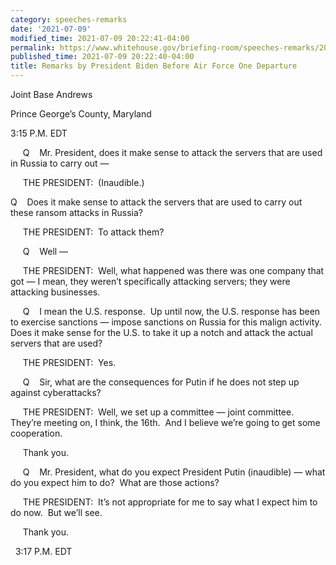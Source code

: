 ```yaml
---
category: speeches-remarks
date: '2021-07-09'
modified_time: 2021-07-09 20:22:41-04:00
permalink: https://www.whitehouse.gov/briefing-room/speeches-remarks/2021/07/09/remarks-by-president-biden-before-air-force-one-departure-5/
published_time: 2021-07-09 20:22:40-04:00
title: Remarks by President Biden Before Air Force One Departure
---
```

 
Joint Base Andrews

Prince George’s County, Maryland

3:15 P.M. EDT

     Q    Mr. President, does it make sense to attack the servers that
are used in Russia to carry out —

     THE PRESIDENT:  (Inaudible.)

Q    Does it make sense to attack the servers that are used to carry out
these ransom attacks in Russia?

     THE PRESIDENT:  To attack them?

     Q    Well —

     THE PRESIDENT:  Well, what happened was there was one company that
got — I mean, they weren’t specifically attacking servers; they were
attacking businesses.

     Q    I mean the U.S. response.  Up until now, the U.S. response has
been to exercise sanctions — impose sanctions on Russia for this malign
activity.  Does it make sense for the U.S. to take it up a notch and
attack the actual servers that are used?

     THE PRESIDENT:  Yes.

     Q    Sir, what are the consequences for Putin if he does not step
up against cyberattacks?

     THE PRESIDENT:  Well, we set up a committee — joint committee. 
They’re meeting on, I think, the 16th.  And I believe we’re going to get
some cooperation.

     Thank you.

     Q    Mr. President, what do you expect President Putin (inaudible)
— what do you expect him to do?  What are those actions?

     THE PRESIDENT:  It’s not appropriate for me to say what I expect
him to do now.  But we’ll see. 

     Thank you.

  3:17 P.M. EDT

